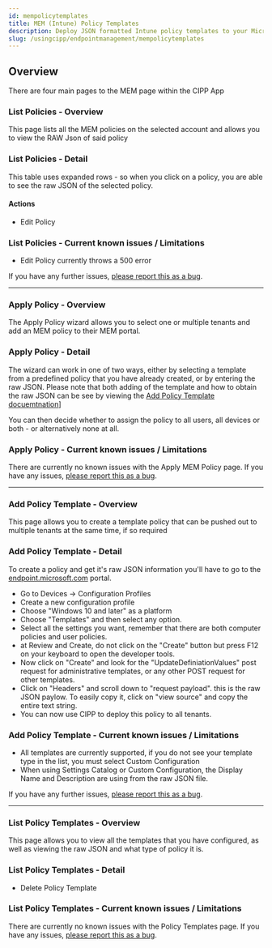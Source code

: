 ```yaml
---
id: mempolicytemplates
title: MEM (Intune) Policy Templates
description: Deploy JSON formatted Intune policy templates to your Microsoft 365 tenants.
slug: /usingcipp/endpointmanagement/mempolicytemplates
---
```


## Overview

There are four main pages to the MEM page within the CIPP App

### List Policies - Overview

This page lists all the MEM policies on the selected account and allows you to view the RAW Json of said policy

### List Policies - Detail

This table uses expanded rows - so when you click on a policy, you are able to see the raw JSON of the selected policy.

#### Actions

* Edit Policy

### List Policies - Current known issues / Limitations

* Edit Policy currently throws a 500 error

 If you have any further issues, [please report this as a bug](https://github.com/KelvinTegelaar/CIPP/issues/new?assignees=&labels=&template=bug_report.md&title=BUG%3A+).

---

### Apply Policy - Overview

The Apply Policy wizard allows you to select one or multiple tenants and add an MEM policy to their MEM portal.

### Apply Policy - Detail

The wizard can work in one of two ways, either by selecting a template from a predefined policy that you have already created, or by entering the raw JSON.  Please note that both adding of the template and how to obtain the raw JSON can be see by viewing the [Add Policy Template docuemtnation](/docs/user/gettingstarted/endpointmanagement/mempolicytemplates/#)]

You can then decide whether to assign the policy to all users, all devices or both - or alternatively none at all.

### Apply Policy - Current known issues / Limitations

There are currently no known issues with the Apply MEM Policy page.  If you have any issues, [please report this as a bug](https://github.com/KelvinTegelaar/CIPP/issues/new?assignees=&labels=&template=bug_report.md&title=BUG%3A+).

---

### Add Policy Template - Overview

This page allows you to create a template policy that can be pushed out to multiple tenants at the same time, if so required

### Add Policy Template - Detail

To create a policy and get it's raw JSON information you'll have to go to the [endpoint.microsoft.com](https://endpoint.microsoft.com) portal.

* Go to Devices -> Configuration Profiles
* Create a new configuration profile
* Choose "Windows 10 and later" as a platform
* Choose "Templates" and then select any option.
* Select all the settings you want, remember that there are both computer policies and user policies.
* at Review and Create, do not click on the "Create" button but press F12 on your keyboard to open the developer tools.
* Now click on "Create" and look for the "UpdateDefiniationValues" post request for administrative templates, or any other POST request for other templates.
* Click on "Headers" and scroll down to "request payload". this is the raw JSON paylow. To easily copy it, click on "view source" and copy the entire text string.
* You can now use CIPP to deploy this policy to all tenants.


### Add Policy Template - Current known issues / Limitations

* All templates are currently supported, if you do not see your template type in the list, you must select Custom Configuration
* When using Settings Catalog or Custom Configuration, the Display Name and Description are using from the raw JSON file.

If you have any further issues, [please report this as a bug](https://github.com/KelvinTegelaar/CIPP/issues/new?assignees=&labels=&template=bug_report.md&title=BUG%3A+).

---

### List Policy Templates - Overview

This page allows you to view all the templates that you have configured, as well as viewing the raw JSON and what type of policy it is.

### List Policy Templates - Detail

* Delete Policy Template

### List Policy Templates - Current known issues / Limitations

There are currently no known issues with the Policy Templates page.  If you have any issues, [please report this as a bug](https://github.com/KelvinTegelaar/CIPP/issues/new?assignees=&labels=&template=bug_report.md&title=BUG%3A+).
